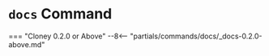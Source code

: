 # `docs` Command

=== "Cloney 0.2.0 or Above"
    --8<-- "partials/commands/docs/_docs-0.2.0-above.md"
